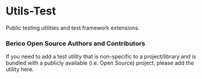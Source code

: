 Utils-Test
==========

Public testing utilities and test framework extensions.

### Berico Open Source Authors and Contributors

If you need to add a test utility that is non-specific to a project/library and is bundled with a publicly available (i.e. Open Source) project, please add the utility here.
